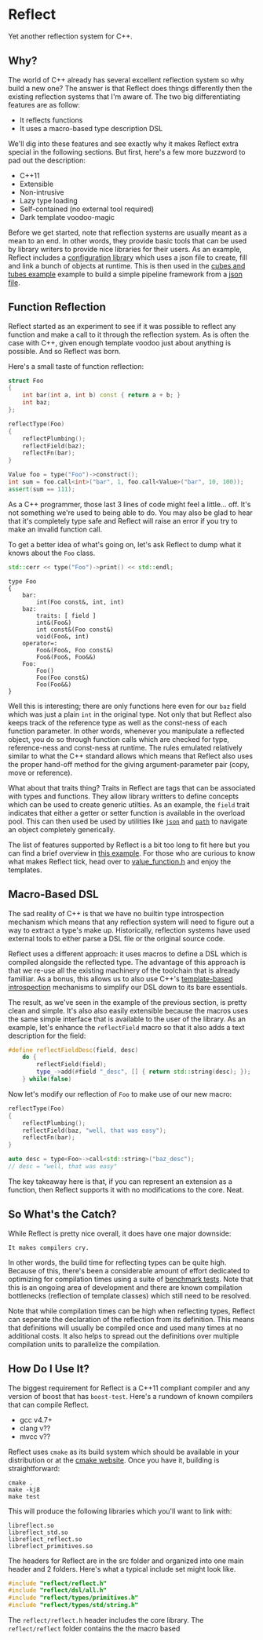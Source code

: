 # Reflect #

Yet another reflection system for C++.


## Why? ##

The world of C++ already has several excellent reflection system so why build a
new one? The answer is that Reflect does things differently then the existing
reflection systems that I'm aware of. The two big differentiating features are
as follow:

* It reflects functions
* It uses a macro-based type description DSL

We'll dig into these features and see exactly why it makes Reflect extra special
in the following sections. But first, here's a few more buzzword to pad out the
description:

* C++11
* Extensible
* Non-intrusive
* Lazy type loading
* Self-contained (no external tool required)
* Dark template voodoo-magic

Before we get started, note that reflection systems are usually meant as a mean
to an end. In other words, they provide basic tools that can be used by library
writers to provide nice libraries for their users. As an example, Reflect
includes a [configuration library](src/utils/config) which uses a json file to
create, fill and link a bunch of objects at runtime. This is then used in the
[cubes and tubes example](tests/cubes_test.cpp) example to build a simple
pipeline framework from a [json file](tests/data/cubes.json).


## Function Reflection ##

Reflect started as an experiment to see if it was possible to reflect any
function and make a call to it through the reflection system. As is often the
case with C++, given enough template voodoo just about anything is possible. And
so Reflect was born.

Here's a small taste of function reflection:

```c++
struct Foo
{
    int bar(int a, int b) const { return a + b; }
	int baz;
};

reflectType(Foo)
{
    reflectPlumbing();
	reflectField(baz);
    reflectFn(bar);
}

Value foo = type("Foo")->construct();
int sum = foo.call<int>("bar", 1, foo.call<Value>("bar", 10, 100));
assert(sum == 111);
```

As a C++ programmer, those last 3 lines of code might feel a little... off. It's
not something we're used to being able to do. You may also be glad to hear that
it's completely type safe and Reflect will raise an error if you try to make an
invalid function call.

To get a better idea of what's going on, let's ask Reflect to dump what it knows
about the `Foo` class.

```c++
std::cerr << type("Foo")->print() << std::endl;
```
```
type Foo
{
    bar:
        int(Foo const&, int, int)
    baz:
        traits: [ field ]
        int&(Foo&)
        int const&(Foo const&)
        void(Foo&, int)
    operator=:
        Foo&(Foo&, Foo const&)
        Foo&(Foo&, Foo&&)
    Foo:
        Foo()
        Foo(Foo const&)
        Foo(Foo&&)
}
```

Well this is interesting; there are only functions here even for our `baz` field
which was just a plain `int` in the original type. Not only that but Reflect
also keeps track of the reference type as well as the const-ness of each
function parameter. In other words, whenever you manipulate a reflected object,
you do so through function calls which are checked for type, reference-ness and
const-ness at runtime. The rules emulated relatively similar to what the C++
standard allows which means that Reflect also uses the proper hand-off method
for the giving argument-parameter pair (copy, move or reference).

What about that traits thing? Traits in Reflect are tags that can be associated
with types and functions. They allow library writters to define concepts which
can be used to create generic utilties. As an example, the `field` trait
indicates that either a getter or setter function is available in the overload
pool. This can then used be used by utilities like [`json`](src/utils/json) and
[`path`](src/utils/config/path.h) to navigate an object completely generically.

The list of features supported by Reflect is a bit too long to fit here but you
can find a brief overview in [this example](tests/demo_test.cpp). For those who
are curious to know what makes Reflect tick, head over to
[value_function.h](src/value_function.h) and enjoy the templates.


## Macro-Based DSL ##

The sad reality of C++ is that we have no builtin type introspection mechanism
which means that any reflection system will need to figure out a way to extract
a type's make up. Historically, reflection systems have used external tools to
either parse a DSL file or the original source code.

Reflect uses a different approach: it uses macros to define a DSL which is
compiled alongside the reflected type. The advantage of this approach is that we
re-use all the existing machinery of the toolchain that is already familliar. As
a bonus, this allows us to also use C++'s
[template-based introspection](src/function_type.h) mechanisms to simplify our
DSL down to its bare essentials.

The result, as we've seen in the example of the previous section, is pretty
clean and simple. It's also also easily extensible because the macros uses the
same simple interface that is available to the user of the library. As an
example, let's enhance the `reflectField` macro so that it also adds a text
description for the field:

```c++
#define reflectFieldDesc(field, desc)                                   \
    do {                                                                \
        reflectField(field);                                            \
        type_->add(#field "_desc", [] { return std::string(desc); });   \
    } while(false)
```

Now let's modify our reflection of `Foo` to make use of our new macro:

```c++
reflectType(Foo)
{
    reflectPlumbing();
	reflectField(baz, "well, that was easy");
    reflectFn(bar);
}

auto desc = type<Foo>->call<std::string>("baz_desc");
// desc = "well, that was easy"
```

The key takeaway here is that, if you can represent an extension as a function,
then Reflect supports it with no modifications to the core. Neat.


## So What's the Catch? ##

While Reflect is pretty nice overall, it does have one major downside:

    It makes compilers cry.

In other words, the build time for reflecting types can be quite high. Because
of this, there's been a considerable amount of effort dedicated to optimizing
for compilation times using a suite of [benchmark tests](tests/cpef). Note that
this is an ongoing area of development and there are known compilation
bottlenecks (reflection of template classes) which still need to be resolved.

Note that while compilation times can be high when reflecting types, Reflect can
seperate the declaration of the reflection from its definition. This means that
definitions will usually be compiled once and used many times at no additional
costs. It also helps to spread out the definitions over multiple compilation
units to parallelize the compilation.


## How Do I Use It? ##

The biggest requirement for Reflect is a C++11 compliant compiler and any
version of boost that has `boost-test`. Here's a rundown of known compilers that
can compile Reflect.

* gcc v4.7+
* clang v??
* mvcc v??

Reflect uses `cmake` as its build system which should be available in your
distribution or at the [cmake website](). Once you have it, building is
straightforward:

```
cmake .
make -kj8
make test
```

This will produce the following libraries which you'll want to link with:

```
libreflect.so
libreflect_std.so
libreflect_reflect.so
libreflect_primitives.so
```

The headers for Reflect are in the src folder and organized into one main header
and 2 folders. Here's what a typical include set might look like.

```c++
#include "reflect/reflect.h"
#include "reflect/dsl/all.h"
#include "reflect/types/primitives.h"
#include "reflect/types/std/string.h"
```

The `reflect/reflect.h` header includes the core library. The `reflect/reflect`
folder contains the the macro based
